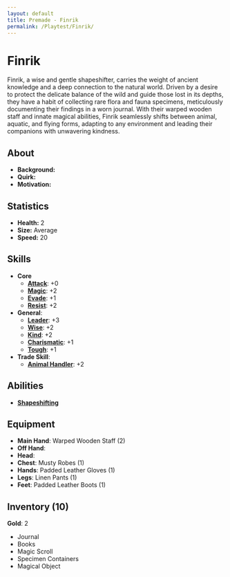```yaml
---
layout: default
title: Premade - Finrik
permalink: /Playtest/Finrik/
---
```

# Finrik
Finrik, a wise and gentle shapeshifter, carries the weight of ancient knowledge and a deep connection to the natural world. Driven by a desire to protect the delicate balance of the wild and guide those lost in its depths, they have a habit of collecting rare flora and fauna specimens, meticulously documenting their findings in a worn journal. With their warped wooden staff and innate magical abilities, Finrik seamlessly shifts between animal, aquatic, and flying forms, adapting to any environment and leading their companions with unwavering kindness.
## About
- **Background:** 
- **Quirk:** 
- **Motivation:** 

## Statistics
- **Health:** 2
- **Size:** Average
- **Speed:** 20

## Skills
- **Core**
    - **[Attack]({{site.baseurl}}/PlayerResources/Skills/Attack/#Attack)**: +0
    - **[Magic]({{site.baseurl}}/PlayerResources/Skills/Magic/#Magic)**: +2
    - **[Evade]({{site.baseurl}}/PlayerResources/Skills/Evade/#Evade)**: +1
    - **[Resist]({{site.baseurl}}/PlayerResources/Skills/Resist/#Resist)**: +2
- **General**:
    - **[Leader]({{site.baseurl}}/PlayerResources/Skills/Leader/#Leader)**: +3
    - **[Wise]({{site.baseurl}}/PlayerResources/Skills/Wise/#Wise)**: +2
    - **[Kind]({{site.baseurl}}/PlayerResources/Skills/Kind/#Kind)**: +2
    - **[Charismatic]({{site.baseurl}}/PlayerResources/Skills/Charismatic/#Charismatic)**: +1
    - **[Tough]({{site.baseurl}}/PlayerResources/Skills/Tough/#Tough)**: +1
- **Trade Skill**:
    - **[Animal Handler]({{site.baseurl}}/PlayerResources/Skills/AnimalHandler/#Animal-Handler)**: +2
	
## Abilities
- **[Shapeshifting]({{site.baseurl}}/PlayerResources/Abilities/Shapeshifting/#Shapeshifting)**
## Equipment
- **Main Hand**: Warped Wooden Staff (2)
- **Off Hand**:
- **Head**:
- **Chest**: Musty Robes (1)
- **Hands**: Padded Leather Gloves (1)
- **Legs**: Linen Pants (1)
- **Feet**: Padded Leather Boots (1)

## Inventory (10)
**Gold**: 2
- Journal
- Books
- Magic Scroll
- Specimen Containers
- Magical Object

